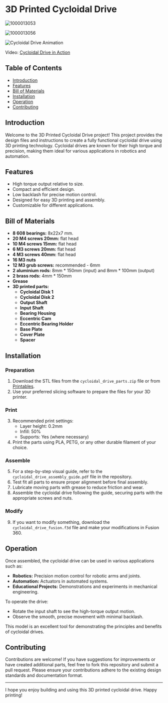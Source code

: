 # 3D Printed Cycloidal Drive

![1000013053](https://github.com/Dmitrii-Tomin/cycloidal_drive/assets/83939750/21fbcc61-00fc-4b1f-b4b0-e460dd22b724)

![1000013056](https://github.com/Dmitrii-Tomin/cycloidal_drive/assets/83939750/b229df67-298d-4d7b-8ee3-9ef7f0c8b8bb)


![Cycloidal Drive Animation](./images/cycloidal_drive_animation.gif)

Video: [Cycloidal Drive in Action](https://youtube.com/shorts/xXizu3-S0T4)

## Table of Contents

- [Introduction](#introduction)
- [Features](#features)
- [Bill of Materials](#bill-of-materials)
- [Installation](#installation)
- [Operation](#operation)
- [Contributing](#contributing)

## Introduction

Welcome to the 3D Printed Cycloidal Drive project! This project provides the design files and instructions to create a fully functional cycloidal drive using 3D printing technology. Cycloidal drives are known for their high torque and precision, making them ideal for various applications in robotics and automation.

## Features

- High torque output relative to size.
- Compact and efficient design.
- Low backlash for precise motion control.
- Designed for easy 3D printing and assembly.
- Customizable for different applications.

## Bill of Materials

- **8 608 bearings:** 8x22x7 mm.
- **20 M4 screws 20mm:** flat head
- **10 M4 screws 15mm:** flat head
- **6 M3 screws 20mm:** flat head
- **4 M3 screws 40mm:** flat head
- **16 M3 nuts**
- **12 M3 grub screws:** recommended - 6mm
- **2 aluminium rods:** 8mm * 150mm (input) and 8mm * 100mm (output)
- **2 brass rods:** 4mm * 150mm
- **Grease**
- **3D printed parts:**
  - **Cycloidal Disk 1**
  - **Cycloidal Disk 2**
  - **Output Shaft**
  - **Input Shaft**
  - **Bearing Housing**
  - **Eccentric Cam**
  - **Eccentric Bearing Holder**
  - **Base Plate**
  - **Cover Plate**
  - **Spacer**

## Installation

### Preparation

1. Download the STL files from the `cycloidal_drive_parts.zip` file or from [Printables](https://www.printables.com/model/928009-cycloidal-drive).
2. Use your preferred slicing software to prepare the files for your 3D printer.

### Print

3. Recommended print settings:
   - Layer height: 0.2mm
   - Infill: 50%
   - Supports: Yes (where necessary)
4. Print the parts using PLA, PETG, or any other durable filament of your choice.

### Assemble

5. For a step-by-step visual guide, refer to the `cycloidal_drive_assembly_guide.pdf` file in the repository.
6. Test fit all parts to ensure proper alignment before final assembly.
7. Lubricate moving parts with grease to reduce friction and wear.
8. Assemble the cycloidal drive following the guide, securing parts with the appropriate screws and nuts.

### Modify

9. If you want to modify something, download the `cycloidal_drive_fusion.f3d` file and make your modifications in Fusion 360.

## Operation

Once assembled, the cycloidal drive can be used in various applications such as:

- **Robotics:** Precision motion control for robotic arms and joints.
- **Automation:** Actuators in automated systems.
- **Educational Projects:** Demonstrations and experiments in mechanical engineering.

To operate the drive:

- Rotate the input shaft to see the high-torque output motion.
- Observe the smooth, precise movement with minimal backlash.

This model is an excellent tool for demonstrating the principles and benefits of cycloidal drives.

## Contributing

Contributions are welcome! If you have suggestions for improvements or have created additional parts, feel free to fork this repository and submit a pull request. Please ensure your contributions adhere to the existing design standards and documentation format.

---

I hope you enjoy building and using this 3D printed cycloidal drive. Happy printing!
